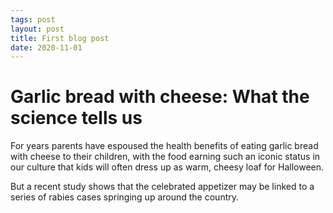 ```yaml
---
tags: post
layout: post
title: First blog post
date: 2020-11-01
---
```

# Garlic bread with cheese: What the science tells us

For years parents have espoused the health benefits of eating garlic bread with cheese to their
children, with the food earning such an iconic status in our culture that kids will often dress
up as warm, cheesy loaf for Halloween.

But a recent study shows that the celebrated appetizer may be linked to a series of rabies cases
springing up around the country.
